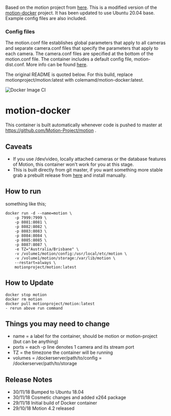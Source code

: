 Based on the motion project from [here](https://github.com/Motion-Project/motion/releases). This is a modified version of the [motion-docker](https://github.com/Motion-Project/motion-docker) project. It has been updated to use Ubuntu 20.04 base. Example config files are also included. 

### Config files
The motion.conf file establishes global parameters that apply to all cameras and separate camera.conf files that specify the parameters that apply to each camera. The camera.conf files are specified at the bottom of the motion.conf file. The container includes a default config file, motion-dist.conf. More info can be found [here](https://motion-project.github.io/motion_config.html#configfiles). 

The original README is quoted below. For this build, replace motionproject/motion:latest with colemamd/motion-docker:latest.

![Docker Image CI](https://github.com/colemamd/motion-docker/workflows/Docker%20Image%20CI/badge.svg?branch=master)

# motion-docker

This container is built automatically whenever code is pushed to master at https://github.com/Motion-Project/motion .

## Caveats
- If you use /dev/video, locally attached cameras or the database features of Motion, this container won't work for you at this stage.  
- This is built directly from git master, if you want something more stable grab a prebuilt release from [here](https://github.com/Motion-Project/motion/releases) and install manually.

## How to run

something like this;

```
docker run -d --name=motion \
    -p 7999:7999 \
    -p 8081:8081 \
    -p 8082:8082 \
    -p 8083:8083 \
    -p 8084:8084 \
    -p 8085:8085 \
    -p 8087:8087 \
    -e TZ="Australia/Brisbane" \
    -v /volume1/motion/config:/usr/local/etc/motion \
    -v /volume1/motion/storage:/var/lib/motion \
    --restart=always \
    motionproject/motion:latest
```
## How to Update

```
docker stop motion
docker rm motion
docker pull motionproject/motion:latest
- rerun above run command
```


## Things you may need to change
- name = a label for the container, should be motion or motion-project (but can be anything)
- ports = each -p line denotes 1 camera and its stream port
- TZ = the timezone the container will be running
- volumes = /dockerserver/path/to/config
          = /dockerserver/path/to/storage
          
## Release Notes
- 30/11/18 Bumped to Ubuntu 18.04
- 30/11/18 Cosmetic changes and added x264 package
- 29/11/18 Initial build of Docker container 
- 29/10/18 Motion 4.2 released
